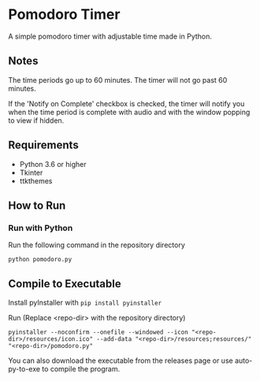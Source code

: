# Pomodoro Timer

A simple pomodoro timer with adjustable time made in Python.

## Notes

The time periods go up to 60 minutes. The timer will not go past 60 minutes.

If the 'Notify on Complete' checkbox is checked, the timer will notify you when the time period is complete with audio and with the window popping to view if hidden.

## Requirements

- Python 3.6 or higher
- Tkinter
- ttkthemes

## How to Run

### Run with Python

Run the following command in the repository directory

`python pomodoro.py`

## Compile to Executable

Install pyInstaller with
`pip install pyinstaller`

Run (Replace \<repo-dir> with the repository directory)

`pyinstaller --noconfirm --onefile --windowed --icon "<repo-dir>/resources/icon.ico" --add-data "<repo-dir>/resources;resources/"  "<repo-dir>/pomodoro.py" `

You can also download the executable from the releases page or use auto-py-to-exe to compile the program.
